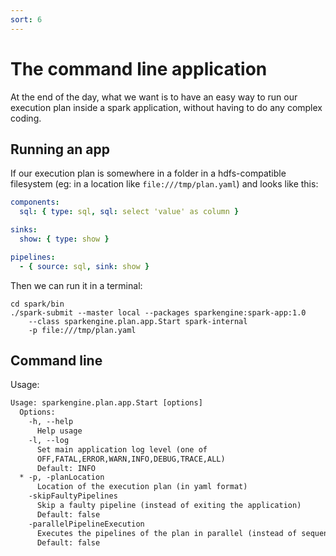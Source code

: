 ```yaml
---
sort: 6
---
```


# The command line application

At the end of the day, what we want is to have an easy way to run our execution plan inside a spark application, without having to do any complex coding.

## Running an app

If our execution plan is somewhere in a folder in a hdfs-compatible filesystem (eg: in a location like `file:///tmp/plan.yaml`) and looks like this:
```yaml
components:
  sql: { type: sql, sql: select 'value' as column }

sinks:
  show: { type: show }

pipelines:
  - { source: sql, sink: show }
```

Then we can run it in a terminal:
```shell
cd spark/bin
./spark-submit --master local --packages sparkengine:spark-app:1.0 
    --class sparkengine.plan.app.Start spark-internal 
    -p file:///tmp/plan.yaml
```

## Command line

Usage:
```dtd
Usage: sparkengine.plan.app.Start [options]
  Options:
    -h, --help
      Help usage
    -l, --log
      Set main application log level (one of 
      OFF,FATAL,ERROR,WARN,INFO,DEBUG,TRACE,ALL) 
      Default: INFO
  * -p, -planLocation
      Location of the execution plan (in yaml format)
    -skipFaultyPipelines
      Skip a faulty pipeline (instead of exiting the application)
      Default: false
    -parallelPipelineExecution
      Executes the pipelines of the plan in parallel (instead of sequentially)
      Default: false
```